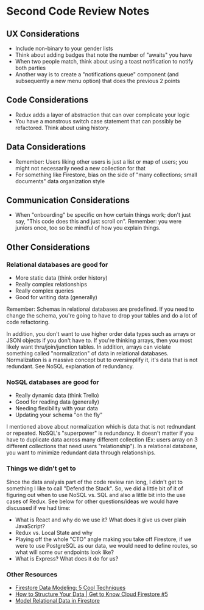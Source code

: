 # Second Code Review Notes

## UX Considerations

- Include non-binary to your gender lists
- Think about adding badges that note the number of "awaits" you have
- When two people match, think about using a toast notification to notify both parties
- Another way is to create a "notifications queue" component (and subsequently a new menu option) that does the previous 2 points

## Code Considerations

- Redux adds a layer of abstraction that can over complicate your logic
- You have a monstrous switch case statement that can possibly be refactored. Think about using history.

## Data Considerations

- Remember: Users liking other users is just a list or map of users; you might not necessarily need a new collection for that
- For something like Firestore, bias on the side of "many collections; small documents" data organization style

## Communication Considerations

- When "onboarding" be specific on how certain things work; don't just say, "This code does this and just scroll on". Remember: you were juniors once, too so be mindful of how you explain things.

## Other Considerations

### Relational databases are good for

- More static data (think order history)
- Really complex relationships
- Really complex queries
- Good for writing data (generally)

Remember: Schemas in relational databases are predefined. If you need to change the schema, you're going to have to drop your tables and do a lot of code refactoring.

In addition, you don't want to use higher order data types such as arrays or JSON objects if you don't have to. If you're thinking arrays, then you most likely want thru/join/junction tables. In addition, arrays can violate something called "normalization" of data in relational databases. Normalization is a massive concept but to oversimplify it, it's data that is not redundant. See NoSQL explanation of redundancy.

### NoSQL databases are good for

- Really dynamic data (think Trello)
- Good for reading data (generally)
- Needing flexibility with your data
- Updating your schema "on the fly"

I mentioned above about normalization which is data that is not rednundant or repeated. NoSQL's "superpower" is redundancy. It doesn't matter if you have to duplicate data across many different collection (Ex: users array on 3 different collections that need users "relationship"). In a relational database, you want to minimize redundant data through relationships.

### Things we didn't get to

Since the data analysis part of the code review ran long, I didn't get to something I like to call "Defend the Stack". So, we did a little bit of it of figuring out when to use NoSQL vs. SQL and also a little bit into the use cases of Redux. See below for other questions/ideas we would have discussed if we had time:

- What is React and why do we use it? What does it give us over plain JavaScript?
- Redux vs. Local State and why
- Playing off the whole "CTO" angle making you take off Firestore, if we were to use PostgreSQL as our data, we would need to define routes, so what will some our endpoints look like?
- What is Express? What does it do for us?

### Other Resources

- [Firestore Data Modeling: 5 Cool Techniques](https://www.youtube.com/watch?v=35RlydUf6xo)
- [How to Structure Your Data | Get to Know Cloud Firestore #5](https://www.youtube.com/watch?v=haMOUb3KVSo)
- [Model Relational Data in Firestore](https://www.youtube.com/watch?v=jm66TSlVtcc)